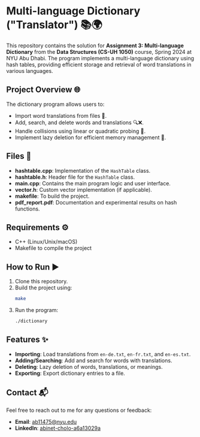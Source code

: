 # Multi-language Dictionary ("Translator") 📚🌍

This repository contains the solution for **Assignment 3: Multi-language Dictionary** from the **Data Structures (CS-UH 1050)** course, Spring 2024 at NYU Abu Dhabi. The program implements a multi-language dictionary using hash tables, providing efficient storage and retrieval of word translations in various languages.

## Project Overview 🌐
The dictionary program allows users to:
- Import word translations from files 📂.
- Add, search, and delete words and translations 🔍❌.
- Handle collisions using linear or quadratic probing 🔧.
- Implement lazy deletion for efficient memory management 🧹.

## Files 📄
- **hashtable.cpp**: Implementation of the `HashTable` class.
- **hashtable.h**: Header file for the `HashTable` class.
- **main.cpp**: Contains the main program logic and user interface.
- **vector.h**: Custom vector implementation (if applicable).
- **makefile**: To build the project.
- **pdf_report.pdf**: Documentation and experimental results on hash functions.

## Requirements ⚙️
- C++ (Linux/Unix/macOS)
- Makefile to compile the project

## How to Run ▶️
1. Clone this repository.
2. Build the project using:
   ```bash
   make
   ```
3. Run the program:
   ```bash
   ./dictionary
   ```

## Features ✨
- **Importing**: Load translations from `en-de.txt`, `en-fr.txt`, and `en-es.txt`.
- **Adding/Searching**: Add and search for words with translations.
- **Deleting**: Lazy deletion of words, translations, or meanings.
- **Exporting**: Export dictionary entries to a file.

## Contact 📬
Feel free to reach out to me for any questions or feedback:
- **Email**: ab11475@nyu.edu
- **LinkedIn**: [abinet-cholo-a6a13029a](https://www.linkedin.com/in/abinet-cholo-a6a13029a)
